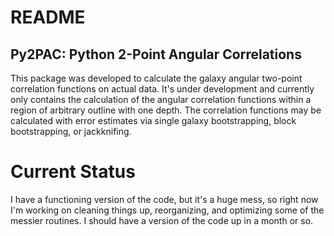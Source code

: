 # README #

## Py2PAC: Python 2-Point Angular Correlations  ##

This package was developed to calculate the galaxy angular two-point correlation functions on actual data.  It's under development and currently only contains the calculation of the angular correlation functions within a region of arbitrary outline with one depth.  The correlation functions may be calculated with error estimates via single galaxy bootstrapping, block bootstrapping, or jackknifing.  

# Current Status #
I have a functioning version of the code, but it's a huge mess, so right now I'm working on cleaning things up, reorganizing, and optimizing some of the messier routines.  I should have a version of the code up in a month or so.  